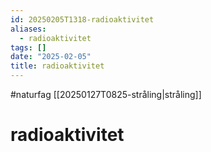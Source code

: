 ```yaml
---
id: 20250205T1318-radioaktivitet
aliases:
  - radioaktivitet
tags: []
date: "2025-02-05"
title: radioaktivitet
---
```


#naturfag [[20250127T0825-stråling|stråling]]

# radioaktivitet
